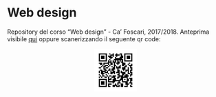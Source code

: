 # Web design

Repository del corso “Web design” - Ca’ Foscari, 2017/2018. Anteprima visibile [qui](https://giacomodeliberali.github.io/webdesign) oppure scanerizzando il seguente qr code:

<p align="center">
  <img src="./qrcode.jpg" alt="QrCode" width="100"/>
</p>
